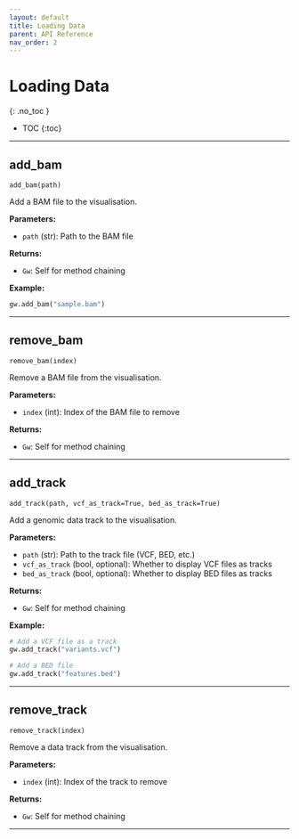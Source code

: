 ```yaml
---
layout: default
title: Loading Data
parent: API Reference
nav_order: 2
---
```


# Loading Data
{: .no_toc }

- TOC
{:toc}

---

## add_bam
`add_bam(path)`

Add a BAM file to the visualisation.

**Parameters:**
- `path` (str): Path to the BAM file

**Returns:** 
- `Gw`: Self for method chaining

**Example:**
```python
gw.add_bam("sample.bam")
```
---

## remove_bam
`remove_bam(index)`

Remove a BAM file from the visualisation.

**Parameters:**
- `index` (int): Index of the BAM file to remove

**Returns:**
- `Gw`: Self for method chaining

---

## add_track
`add_track(path, vcf_as_track=True, bed_as_track=True)`


Add a genomic data track to the visualisation.

**Parameters:**
- `path` (str): Path to the track file (VCF, BED, etc.)
- `vcf_as_track` (bool, optional): Whether to display VCF files as tracks
- `bed_as_track` (bool, optional): Whether to display BED files as tracks

**Returns:**
- `Gw`: Self for method chaining

**Example:**
```python
# Add a VCF file as a track
gw.add_track("variants.vcf")

# Add a BED file
gw.add_track("features.bed")
```
---

## remove_track
`remove_track(index)`

Remove a data track from the visualisation.

**Parameters:**
- `index` (int): Index of the track to remove

**Returns:**
- `Gw`: Self for method chaining

---
